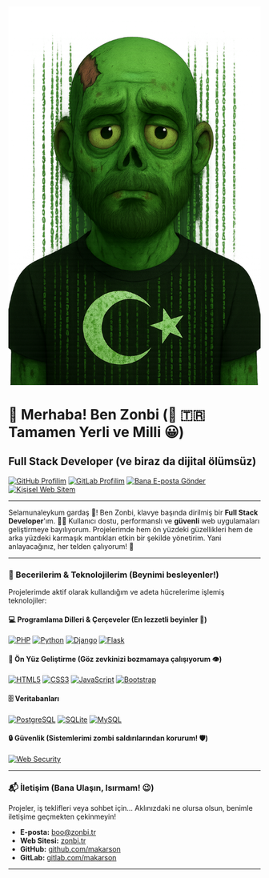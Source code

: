 [![zonbi](https://raw.githubusercontent.com/makarson/makarson/refs/heads/main/zonbi.png)](https://zonbi.tr/)
# 👋 Merhaba! Ben Zonbi (💯 🇹🇷 Tamamen Yerli ve Milli 😀) 
## Full Stack Developer (ve biraz da dijital ölümsüz)

[![GitHub Profilim](https://img.shields.io/badge/GitHub-100000?style=for-the-badge&logo=github&logoColor=white&cacheSeconds=3600&color=555&logoWidth=20&link=https%3A%2F%2Fgithub.com%2Fmakarson)](https://github.com/makarson)
[![GitLab Profilim](https://img.shields.io/badge/GitLab-330F63?style=for-the-badge&logo=gitlab&logoColor=white&cacheSeconds=3600&color=555&logoWidth=20&link=https%3A%2F%2Fgitlab.com%2Fmakarson)](https://gitlab.com/makarson)
[![Bana E-posta Gönder](https://img.shields.io/badge/Email-D14836?style=for-the-badge&logo=gmail&logoColor=white&cacheSeconds=3600&color=555&logoWidth=20&link=mailto%3Aboo%40zonbi.tr)](mailto:boo@zonbi.tr)
[![Kişisel Web Sitem](https://img.shields.io/badge/Web%20Sitem-4285F4?style=for-the-badge&logo=google-chrome&logoColor=white&cacheSeconds=3600&color=555&logoWidth=20&link=https%3A%2F%2Fzonbi.tr)](https://zonbi.tr)

---

Selamunaleykum gardaş 📿! Ben Zonbi, klavye başında dirilmiş bir **Full Stack Developer**'ım. 🧟‍♂️  Kullanıcı dostu, performanslı ve **güvenli** web uygulamaları geliştirmeye bayılıyorum. Projelerimde hem ön yüzdeki güzellikleri hem de arka yüzdeki karmaşık mantıkları etkin bir şekilde yönetirim. Yani anlayacağınız, her telden çalıyorum! 🎸

---

### 🚀 Becerilerim & Teknolojilerim (Beynimi besleyenler!)

Projelerimde aktif olarak kullandığım ve adeta hücrelerime işlemiş teknolojiler:

#### 💻 Programlama Dilleri & Çerçeveler (En lezzetli beyinler 🧠)
[![PHP](https://img.shields.io/badge/PHP-777BB4?style=for-the-badge&logo=php&logoColor=white&cacheSeconds=3600&color=555&logoWidth=20&link=https%3A%2F%2Fwww.php.net%2F)](https://www.php.net/)
[![Python](https://img.shields.io/badge/Python-3776AB?style=for-the-badge&logo=python&logoColor=white&cacheSeconds=3600&color=555&logoWidth=20&link=https%3A%2F%2Fwww.python.org%2F)](https://www.python.org/)
[![Django](https://img.shields.io/badge/Django-092E20?style=for-the-badge&logo=django&logoColor=white&cacheSeconds=3600&color=555&logoWidth=20&link=https%3A%2F%2Fwww.djangoproject.com%2F)](https://www.djangoproject.com/)
[![Flask](https://img.shields.io/badge/Flask-000000?style=for-the-badge&logo=flask&logoColor=white&cacheSeconds=3600&color=555&logoWidth=20&link=https%3A%2F%2Fflask.palletsprojects.com%2F)](https://flask.palletsprojects.com/)

#### 🎨 Ön Yüz Geliştirme (Göz zevkinizi bozmamaya çalışıyorum 👁️)
[![HTML5](https://img.shields.io/badge/HTML5-E34F26?style=for-the-badge&logo=html5&logoColor=white&cacheSeconds=3600&color=555&logoWidth=20&link=https%3A%2F%2Fdeveloper.mozilla.org%2Ftr%2Fdocs%2FWeb%2FHTML)](https://developer.mozilla.org/tr/docs/Web/HTML)
[![CSS3](https://img.shields.io/badge/CSS3-1572B6?style=for-the-badge&logo=css3&logoColor=white&cacheSeconds=3600&color=555&logoWidth=20&link=https%3A%2F%2Fdeveloper.mozilla.org%2Ftr%2Fdocs%2FWeb%2FCSS)](https://developer.mozilla.org/tr/docs/Web/CSS)
[![JavaScript](https://img.shields.io/badge/JavaScript-F7DF1E?style=for-the-badge&logo=javascript&logoColor=black&cacheSeconds=3600&color=555&logoWidth=20&link=https%3A%2F%2Fdeveloper.mozilla.org%2Ftr%2Fdocs%2FWeb%2FJavaScript)](https://developer.mozilla.org/tr/docs/Web/JavaScript)
[![Bootstrap](https://img.shields.io/badge/Bootstrap-7952B3?style=for-the-badge&logo=bootstrap&logoColor=white&cacheSeconds=3600&color=555&logoWidth=20&link=https%3A%2F%2Fgetbootstrap.com%2F)](https://getbootstrap.com/)

#### 🗄️ Veritabanları
[![PostgreSQL](https://img.shields.io/badge/PostgreSQL-316192?style=for-the-badge&logo=postgresql&logoColor=white&cacheSeconds=3600&color=555&logoWidth=20&link=https%3A%2F%2Fwww.postgresql.org%2F)](https://www.postgresql.org/)
[![SQLite](https://img.shields.io/badge/SQLite-003B57?style=for-the-badge&logo=sqlite&logoColor=white&cacheSeconds=3600&color=555&logoWidth=20&link=https%3A%2F%2Fwww.sqlite.org%2Findex.html)](https://www.sqlite.org/index.html)
[![MySQL](https://img.shields.io/badge/MySQL-4479A1?style=for-the-badge&logo=mysql&logoColor=white&cacheSeconds=3600&color=555&logoWidth=20&link=https%3A%2F%2Fwww.mysql.com%2F)](https://www.mysql.com/)

#### 🔒 Güvenlik (Sistemlerimi zombi saldırılarından korurum! 🛡️)
[![Web Security](https://img.shields.io/badge/Web%20Security-F89824?style=for-the-badge&logo=owasp&logoColor=white&cacheSeconds=3600&color=555&logoWidth=20&link=https%3A%2F%2Fowasp.org%2F)](https://owasp.org/)

---

### 📬 İletişim (Bana Ulaşın, Isırmam! 😉)

Projeler, iş teklifleri veya sohbet için... Aklınızdaki ne olursa olsun, benimle iletişime geçmekten çekinmeyin!

* **E-posta:** [boo@zonbi.tr](mailto:boo@zonbi.tr)
* **Web Sitesi:** [zonbi.tr](https://zonbi.tr)
* **GitHub:** [github.com/makarson](https://github.com/makarson)
* **GitLab:** [gitlab.com/makarson](https://gitlab.com/makarson)

---
